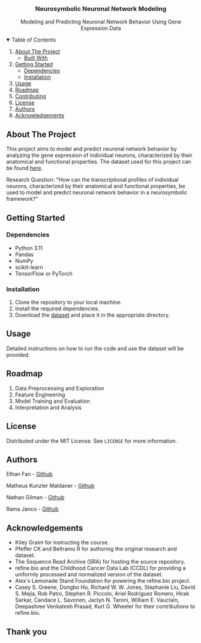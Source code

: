 <!-- PROJECT LOGO -->
<br />
<p align="center">
  <h3 align="center">Neurosymbolic Neuronal Network Modeling</h3>

  <p align="center">
    Modeling and Predicting Neuronal Network Behavior Using Gene Expression Data
  </p>
</p>

<!-- TABLE OF CONTENTS -->
<details open="open">
  <summary>Table of Contents</summary>
  <ol>
    <li>
      <a href="#about-the-project">About The Project</a>
      <ul>
        <li><a href="#built-with">Built With</a></li>
      </ul>
    </li>
    <li>
      <a href="#getting-started">Getting Started</a>
      <ul>
        <li><a href="#dependencies">Dependencies</a></li>
        <li><a href="#installation">Installation</a></li>
      </ul>
    </li>
    <li><a href="#usage">Usage</a></li>
    <li><a href="#roadmap">Roadmap</a></li>
    <li><a href="#contributing">Contributing</a></li>
    <li><a href="#license">License</a></li>
    <li><a href="#authors">Authors</a></li>
    <li><a href="#acknowledgements">Acknowledgements</a></li>
  </ol>
</details>

<!-- ABOUT THE PROJECT -->
## About The Project

This project aims to model and predict neuronal network behavior by analyzing the gene expression of individual neurons, characterized by their anatomical and functional properties. The dataset used for this project can be found [here](https://www.refine.bio/experiments/SRP094496/correlating-anatomy-and-function-with-gene-expression-in-individual-neurons-by-combining-in-vivo-labeling-patch-clamp-and-single-cell-rna-seq).

Research Question: "How can the transcriptional profiles of individual neurons, characterized by their anatomical and functional properties, be used to model and predict neuronal network behavior in a neurosymbolic framework?"

<!-- GETTING STARTED -->
## Getting Started

### Dependencies

* Python 3.11
* Pandas
* NumPy
* scikit-learn
* TensorFlow or PyTorch

### Installation

1. Clone the repository to your local machine.
2. Install the required dependencies.
3. Download the [dataset](https://www.refine.bio/experiments/SRP094496/correlating-anatomy-and-function-with-gene-expression-in-individual-neurons-by-combining-in-vivo-labeling-patch-clamp-and-single-cell-rna-seq) and place it in the appropriate directory.

<!-- USAGE EXAMPLES -->
## Usage

Detailed instructions on how to run the code and use the dataset will be provided.

<!-- ROADMAP -->
## Roadmap

1. Data Preprocessing and Exploration
2. Feature Engineering
3. Model Training and Evaluation
4. Interpretation and Analysis

<!-- LICENSE -->
## License

Distributed under the MIT License. See `LICENSE` for more information.

<!-- Authors -->
## Authors

Ethan Fan - [Github](https://github.com/ethan12103)

Matheus Kunzler Maldaner - [Github](https://github.com/matheusmaldaner)

Nathan Gilman - [Github](https://github.com/npgilman)

Rama Janco - [Github](https://github.com/ramawama)

<!-- ACKNOWLEDGEMENTS -->
## Acknowledgements

* Kiley Graim for instructing the course.
* Pfeffer CK and Beltramo R for authoring the original research and dataset.
* The Sequence Read Archive (SRA) for hosting the source repository.
* refine.bio and the Childhood Cancer Data Lab (CCDL) for providing a uniformly processed and normalized version of the dataset.
* Alex's Lemonade Stand Foundation for powering the refine.bio project.
* Casey S. Greene, Dongbo Hu, Richard W. W. Jones, Stephanie Liu, David S. Mejia, Rob Patro, Stephen R. Piccolo, Ariel Rodriguez Romero, Hirak Sarkar, Candace L. Savonen, Jaclyn N. Taroni, William E. Vauclain, Deepashree Venkatesh Prasad, Kurt G. Wheeler for their contributions to refine.bio.


## Thank you



